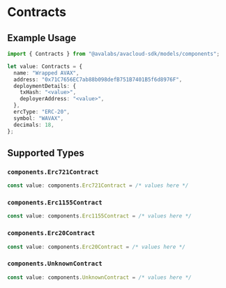 # Contracts

## Example Usage

```typescript
import { Contracts } from "@avalabs/avacloud-sdk/models/components";

let value: Contracts = {
  name: "Wrapped AVAX",
  address: "0x71C7656EC7ab88b098defB751B7401B5f6d8976F",
  deploymentDetails: {
    txHash: "<value>",
    deployerAddress: "<value>",
  },
  ercType: "ERC-20",
  symbol: "WAVAX",
  decimals: 18,
};
```

## Supported Types

### `components.Erc721Contract`

```typescript
const value: components.Erc721Contract = /* values here */
```

### `components.Erc1155Contract`

```typescript
const value: components.Erc1155Contract = /* values here */
```

### `components.Erc20Contract`

```typescript
const value: components.Erc20Contract = /* values here */
```

### `components.UnknownContract`

```typescript
const value: components.UnknownContract = /* values here */
```

